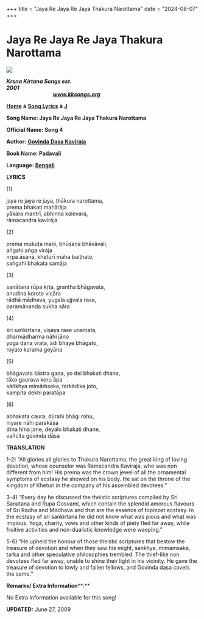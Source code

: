 +++
title = "Jaya Re Jaya Re Jaya Thakura Narottama"
date = "2024-08-07"
+++

# Jaya Re Jaya Re Jaya Thakura Narottama
**[![](http://kksongs.org/image_files/image002.jpg)](http://kksongs.org/)**

**_Krsna Kirtana Songs est. 2001_**                                                                                                                                                      **_www.kksongs.org_**

**[Home](http://kksongs.org/)** **à** **[Song Lyrics](http://kksongs.org/lyrics.html)** **à** **[J](http://kksongs.org/songs/song_j.html)**

**Song Name: Jaya Re Jaya Re Jaya Thakura Narottama**

**Official Name: Song 4**

**Author:** [**Govinda Dasa Kaviraja**](http://kksongs.org/authors/list/govindadasa.html)

**Book Name: Padavali**

**Language: [Bengali](http://kksongs.org/language/list/bengali.html)**

**LYRICS**

(1)

jaya re jaya re jaya, ṭhākura narottama,  
prema bhakati mahārāja  
yākara mantrī, abhinna kalevara,  
rāmacandra kavirāja

(2)

prema mukuṭa maṇi, bhūṣaṇa bhāvāvali,  
ańgahi ańga virāja  
nṛpa āsana, kheturī māha baiṭhato,  
sańgahi bhakata samāja

(3)

sanātana rūpa kṛta, grantha bhāgavata,  
anudina koroto vicāra  
rādhā mādhava, yugala ujjvala rasa,  
paramānanda sukha sāra

(4)

śrī sańkīrtana, viṣaya rase unamata,  
dharmādharma nāhi jāno  
yoga dāna vrata, ādi bhaye bhāgato,  
royato karama geyāna

(5)

bhāgavata śāstra gaṇa, yo dei bhakati dhana,  
tāko gaurava koru āpa  
sāńkhya mīmāḿsaka, tarkādika joto,  
kampita dekhi paratāpa

(6)

abhakata caura, dūrahi bhāgi rohu,  
niyaṛe nāhi parakāśa  
dīna hīna jane, deyalo bhakati dhane,  
vañcita govinda dāsa

**TRANSLATION**

1-2) “All glories all glories to Thakura Narottama, the great king of loving devotion, whose counselor was Ramacandra Kaviraja, who was non different from him! His prema was the crown jewel of all the ornamental symptoms of ecstasy he showed on his body. He sat on the throne of the kingdom of Kheturi in the company of his assembled devotees.”

3-4) “Every day he discussed the theistic scriptures compiled by Sri Sanatana and Rupa Gosvami, which contain the splendid amorous flavours of Sri Radha and Mddhava and that are the essence of topmost ecstasy. In the ecstasy of sri sankirtana he did not know what was pious and what was impious. Yoga, charity, vows and other kinds of piety fled far away, while fruitive activities and non-dualistic knowledge were weeping.”

  
5-6) “He upheld the honour of those theistic scriptures that bestow the treasure of devotion and when they saw his might, sankhya, mimamsaka, tarka and other speculative philosophies trembled. The thief-like non devotees fled far away, unable to shine their light in his vicinity. He gave the treasure of devotion to lowly and fallen fellows, and Govinda dasa covets the same.”

**Remarks/ Extra Information****:**

No Extra Information available for this song!

**UPDATED:** June 27, 2009